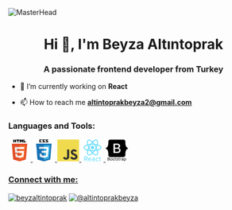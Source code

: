 ![MasterHead](https://cdn.dribbble.com/users/3853792/screenshots/13895749/media/46ffa94913ca5ace0d8b43eb3ffe85c7.png?resize=1000x323&vertical=center)


<h1 align="center">Hi 👋, I'm Beyza Altıntoprak</h1>
<h3 align="center">A passionate frontend developer from Turkey</h3>

- 🔭 I’m currently working on **React**

- 📫 How to reach me **altintoprakbeyza2@gmail.com**

<h3 align="left">Languages and Tools:</h3>
<p align="left"> <a href="https://getbootstrap.com" target="_blank" rel="noreferrer"> <img src="https://raw.githubusercontent.com/devicons/devicon/master/icons/html5/html5-original-wordmark.svg" alt="html5" width="45" height="45"/> <img src="https://raw.githubusercontent.com/devicons/devicon/master/icons/css3/css3-original-wordmark.svg" alt="css3" width="45" height="45"/> </a> <a href="https://www.w3.org/html/" target="_blank" rel="noreferrer">  </a> <a href="https://developer.mozilla.org/en-US/docs/Web/JavaScript" target="_blank" rel="noreferrer"> <img src="https://raw.githubusercontent.com/devicons/devicon/master/icons/javascript/javascript-original.svg" alt="javascript" width="45" height="45"/> </a> <a href="https://reactjs.org/" target="_blank" rel="noreferrer"> <img src="https://raw.githubusercontent.com/devicons/devicon/master/icons/react/react-original-wordmark.svg" alt="react" width="45" height="45"/> </a> <img src="https://raw.githubusercontent.com/devicons/devicon/master/icons/bootstrap/bootstrap-plain-wordmark.svg" alt="bootstrap" width="45" height="45"/> </a> <a href="https://www.w3schools.com/css/" target="_blank" rel="noreferrer"></p>

<h3 align="left">Connect with me:</h3>
<p align="left">
<a href="https://codesandbox.com/beyzaltintoprak" target="blank"><img align="center" src="https://raw.githubusercontent.com/rahuldkjain/github-profile-readme-generator/master/src/images/icons/Social/codesandbox.svg" alt="beyzaltintoprak" height="30" width="40" /></a>
<a href="https://medium.com/@altintoprakbeyza" target="blank"><img align="center" src="https://raw.githubusercontent.com/rahuldkjain/github-profile-readme-generator/master/src/images/icons/Social/medium.svg" alt="@altintoprakbeyza" height="30" width="40" /></a>
</p>
